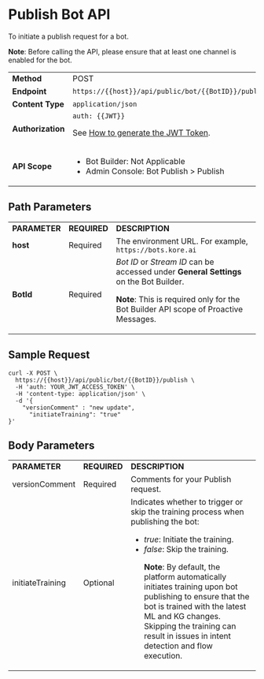 # **Publish Bot API**

To initiate a publish request for a bot.

**Note**: Before calling the API, please ensure that at least one channel is enabled for the bot.


<table>
  <tr>
   <td><strong>Method</strong>
   </td>
   <td>POST
   </td>
  </tr>
  <tr>
   <td><strong>Endpoint</strong>
   </td>
   <td><code>https://{{host}}/api/public/bot/{{BotID}}/publish</code>
   </td>
  </tr>
  <tr>
   <td><strong>Content Type</strong>
   </td>
   <td><code>application/json</code>
   </td>
  </tr>
  <tr>
   <td><strong>Authorization</strong>
   </td>
   <td><code>auth: {{JWT}}</code>
<p>
See <a href="https://developer.kore.ai/docs/bots/api-guide/apis/#Generating_the_JWT_Token">How to generate the JWT Token</a>.
   </td>
  </tr>
  <tr>
   <td><strong>API Scope</strong>
   </td>
   <td>
<ul>

<li>Bot Builder: Not Applicable

<li>Admin Console: Bot Publish > Publish
</li>
</ul>
   </td>
  </tr>
</table>


 


## Path Parameters


<table>
  <tr>
   <td><strong>PARAMETER</strong>
   </td>
   <td><strong>REQUIRED</strong>
   </td>
   <td><strong>DESCRIPTION</strong>
   </td>
  </tr>
  <tr>
   <td><strong>host</strong>
   </td>
   <td>Required
   </td>
   <td>The environment URL. For example, <code>https://bots.kore.ai</code>
   </td>
  </tr>
  <tr>
   <td><strong>BotId</strong>
   </td>
   <td>Required
   </td>
   <td><em>Bot ID</em> or <em>Stream ID</em> can be accessed under <strong>General Settings </strong>on the Bot Builder.
<p>
<strong>Note</strong>: This is required only for the Bot Builder API scope of Proactive Messages.
   </td>
  </tr>
</table>


 


## Sample Request


```
curl -X POST \
  https://{{host}}/api/public/bot/{{BotID}}/publish \
  -H 'auth: YOUR_JWT_ACCESS_TOKEN' \
  -H 'content-type: application/json' \
  -d '{
	"versionComment" : "new update",
      "initiateTraining": "true"
}'
```


 


## Body Parameters


<table>
  <tr>
   <td><strong>PARAMETER</strong>
   </td>
   <td><strong>REQUIRED</strong>
   </td>
   <td><strong>DESCRIPTION</strong>
   </td>
  </tr>
  <tr>
   <td>versionComment
   </td>
   <td>Required
   </td>
   <td>Comments for your Publish request.
   </td>
  </tr>
  <tr>
   <td>initiateTraining
   </td>
   <td>Optional
   </td>
   <td>Indicates whether to trigger or skip the training process when publishing the bot: 
<ul>

<li><em>true</em>: Initiate the training.

<li><em>false</em>: Skip the training.

<p>
<strong>Note</strong>: By default, the platform automatically initiates training upon bot publishing to ensure that the bot is trained with the latest ML and KG changes. Skipping the training can result in issues in intent detection and flow execution.
</li>
</ul>
   </td>
  </tr>
</table>


 
